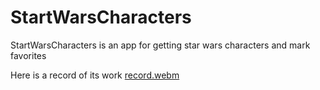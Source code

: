 
# StartWarsCharacters

StartWarsCharacters is an app for getting star wars characters and mark favorites



Here is a record of its work
[record.webm](https://user-images.githubusercontent.com/87687676/228387616-f7e84c07-cdaa-4cc3-b7e5-bf5b43bf2121.webm)
